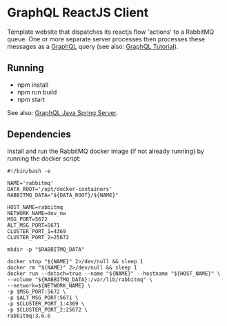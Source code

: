 GraphQL ReactJS Client
======================

Template website that dispatches its reactjs flow 'actions' to a RabbitMQ queue. One or more separate server processes then processes these messages as a [GraphQL](http://graphql.org/) query (see also: [GraphQL Tutorial](https://www.youtube.com/watch?v=UBGzsb2UkeY&t=397s)).

Running
-------
* npm install
* npm run build
* npm start

See also: [GraphQL Java Spring Server](https://github.com/nickweedon/graphql-spring-server).

Dependencies
------------
Install and run the RabbitMQ docker image (if not already running) by running the docker script:
     
    #!/bin/bash -e
    
    NAME='rabbitmq'
    DATA_ROOT='/opt/docker-containers'
    RABBITMQ_DATA="${DATA_ROOT}/${NAME}"
    
    HOST_NAME=rabbitmq
    NETWORK_NAME=dev_nw
    MSG_PORT=5672
    ALT_MSG_PORT=5671
    CLUSTER_PORT_1=4369
    CLUSTER_PORT_2=25672
    
    mkdir -p "$RABBITMQ_DATA"
    
    docker stop "${NAME}" 2>/dev/null && sleep 1
    docker rm "${NAME}" 2>/dev/null && sleep 1
    docker run --detach=true --name "${NAME}" --hostname "${HOST_NAME}" \
    --volume "${RABBITMQ_DATA}:/var/lib/rabbitmq" \
    --network=${NETWORK_NAME} \
    -p $MSG_PORT:5672 \
    -p $ALT_MSG_PORT:5671 \
    -p $CLUSTER_PORT_1:4369 \
    -p $CLUSTER_PORT_2:25672 \
    rabbitmq:3.6.6
